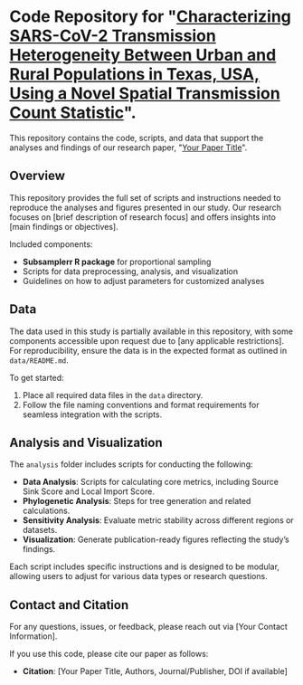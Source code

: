 # Code Repository for "[Characterizing SARS-CoV-2 Transmission Heterogeneity Between Urban and Rural Populations in Texas, USA, Using a Novel Spatial Transmission Count Statistic](https://www.medrxiv.org/content/10.1101/2023.12.28.23300535v4)".

This repository contains the code, scripts, and data that support the analyses and findings of our research paper, "[Your Paper Title](https://www.medrxiv.org/content/10.1101/2023.12.28.23300535v4)".

## Overview

This repository provides the full set of scripts and instructions needed to reproduce the analyses and figures presented in our study. Our research focuses on [brief description of research focus] and offers insights into [main findings or objectives].

Included components:
- **Subsamplerr R package** for proportional sampling
- Scripts for data preprocessing, analysis, and visualization
- Guidelines on how to adjust parameters for customized analyses

## Data

The data used in this study is partially available in this repository, with some components accessible upon request due to [any applicable restrictions]. For reproducibility, ensure the data is in the expected format as outlined in `data/README.md`.

To get started:
1. Place all required data files in the `data` directory.
2. Follow the file naming conventions and format requirements for seamless integration with the scripts.

## Analysis and Visualization

The `analysis` folder includes scripts for conducting the following:
- **Data Analysis**: Scripts for calculating core metrics, including Source Sink Score and Local Import Score.
- **Phylogenetic Analysis**: Steps for tree generation and related calculations.
- **Sensitivity Analysis**: Evaluate metric stability across different regions or datasets.
- **Visualization**: Generate publication-ready figures reflecting the study’s findings.

Each script includes specific instructions and is designed to be modular, allowing users to adjust for various data types or research questions.

## Contact and Citation

For any questions, issues, or feedback, please reach out via [Your Contact Information].

If you use this code, please cite our paper as follows:
- **Citation**: [Your Paper Title, Authors, Journal/Publisher, DOI if available]

